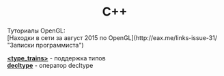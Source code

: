 <h1 align="center">C++</h1>
Туториалы OpenGL:
</br>[Находки в сети за август 2015 по OpenGL](http://eax.me/links-issue-31/ "Записки программиста")

**[<type_trains>](type_trains.md)** - поддержка типов<br>
**[decltype](decltype.md)** - оператор decltype<br>
